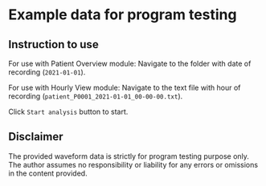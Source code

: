 # Example data for program testing

## Instruction to use
For use with Patient Overview module: Navigate to the folder with date of recording (`2021-01-01`).

For use with Hourly View module: Navigate to the text file with hour of recording (`patient_P0001_2021-01-01_00-00-00.txt`).

Click `Start analysis` button to start.

## Disclaimer 
The provided waveform data is strictly for program testing purpose only. The author assumes no responsibility or liability for any errors or omissions in the content provided. 